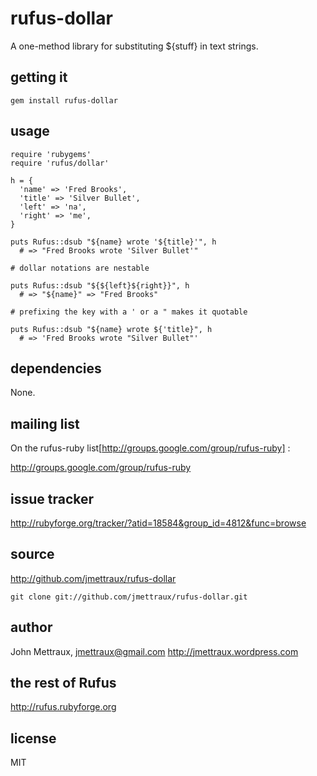 
# rufus-dollar

A one-method library for substituting ${stuff} in text strings.


## getting it

    gem install rufus-dollar


## usage

    require 'rubygems'
    require 'rufus/dollar'

    h = {
      'name' => 'Fred Brooks',
      'title' => 'Silver Bullet',
      'left' => 'na',
      'right' => 'me',
    }

    puts Rufus::dsub "${name} wrote '${title}'", h
      # => "Fred Brooks wrote 'Silver Bullet'"

    # dollar notations are nestable

    puts Rufus::dsub "${${left}${right}}", h
      # => "${name}" => "Fred Brooks"

    # prefixing the key with a ' or a " makes it quotable

    puts Rufus::dsub "${name} wrote ${'title}", h
      # => 'Fred Brooks wrote "Silver Bullet"'


## dependencies

None.


## mailing list

On the rufus-ruby list[http://groups.google.com/group/rufus-ruby] :

http://groups.google.com/group/rufus-ruby


## issue tracker

http://rubyforge.org/tracker/?atid=18584&group_id=4812&func=browse


## source

http://github.com/jmettraux/rufus-dollar

    git clone git://github.com/jmettraux/rufus-dollar.git


## author

John Mettraux, jmettraux@gmail.com
http://jmettraux.wordpress.com


## the rest of Rufus

http://rufus.rubyforge.org


## license

MIT

